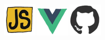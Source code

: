 <br>
<br>
<br>
<p align="center">
<img src="./images/js.webp" width="100">
<img src="./images/vue.webp" width="100">
<img src="./images/github.webp" width="100">
 </p>
<br>
<br>
